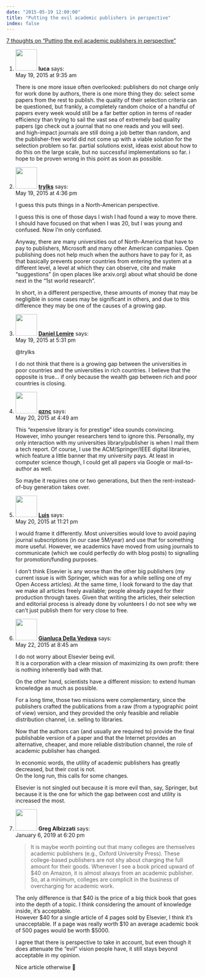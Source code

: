 ```yaml
---
date: "2015-05-19 12:00:00"
title: "Putting the evil academic publishers in perspective"
index: false
---
```


[7 thoughts on &ldquo;Putting the evil academic publishers in perspective&rdquo;](/lemire/blog/2015/05-19-putting-the-evil-academic-publishers-in-perspective)

<ol class="comment-list">
<li id="comment-161063" class="comment even thread-even depth-1">
<div class="comment-author vcard">
<img alt src="https://secure.gravatar.com/avatar/2cad85d6c86634ac430a75f6873394ed?s=56&#038;d=mm&#038;r=g" srcset="https://secure.gravatar.com/avatar/2cad85d6c86634ac430a75f6873394ed?s=112&#038;d=mm&#038;r=g 2x" class="avatar avatar-56 photo" height="56" width="56" decoding="async" /> <b class="fn">luca</b> <span class="says">says:</span> </div>
<div class="comment-metadata"><time datetime="2015-05-19T09:35:14+00:00">May 19, 2015 at 9:35 am</time></a> </div>
<div class="comment-content">
<p>There is one more issue often overlooked: publishers do not charge only for work done by authors, there is one more thing they do: select some papers from the rest to publish. the quality of their selection criteria can be questioned, but frankly, a completely random choice of a handful of papers every week would still be a far better option in terms of reader efficiency than trying to sail the vast sea of extremely bad quality papers (go check out a journal that no one reads and you will see).<br/>
and high-impact journals are still doing a job better than random, and the publisher-free world did not come up with a viable solution for the selection problem so far. partial solutions exist, ideas exist about how to do this on the large scale, but no successful implementations so far. i hope to be proven wrong in this point as soon as possible.</p>
</div>
</li>
<li id="comment-161099" class="comment odd alt thread-odd thread-alt depth-1">
<div class="comment-author vcard">
<img alt src="https://secure.gravatar.com/avatar/148b132ec683643e1d15623209ead9f6?s=56&#038;d=mm&#038;r=g" srcset="https://secure.gravatar.com/avatar/148b132ec683643e1d15623209ead9f6?s=112&#038;d=mm&#038;r=g 2x" class="avatar avatar-56 photo" height="56" width="56" decoding="async" /> <b class="fn"><a href="https://mobile.twitter.com/trylks" class="url" rel="ugc external nofollow">trylks</a></b> <span class="says">says:</span> </div>
<div class="comment-metadata"><time datetime="2015-05-19T16:36:08+00:00">May 19, 2015 at 4:36 pm</time></a> </div>
<div class="comment-content">
<p>I guess this puts things in a North-American perspective.</p>
<p>I guess this is one of those days I wish I had found a way to move there. I should have focused on that when I was 20, but I was young and confused. Now I&rsquo;m only confused.</p>
<p>Anyway, there are many universities out of North-America that have to pay to publishers, Microsoft and many other American companies. Open publishing does not help much when the authors have to pay for it, as that basically prevents poorer countries from entering the system at a different level, a level at which they can observe, cite and make &ldquo;suggestions&rdquo; (in open places like arxiv.org) about what should be done next in the &ldquo;1st world research&rdquo;.</p>
<p>In short, in a different perspective, these amounts of money that may be negligible in some cases may be significant in others, and due to this difference they may be one of the causes of a growing gap.</p>
</div>
</li>
<li id="comment-161107" class="comment byuser comment-author-lemire bypostauthor even thread-even depth-1">
<div class="comment-author vcard">
<img alt src="https://secure.gravatar.com/avatar/2ca999bef9535950f5b84281a4dab006?s=56&#038;d=mm&#038;r=g" srcset="https://secure.gravatar.com/avatar/2ca999bef9535950f5b84281a4dab006?s=112&#038;d=mm&#038;r=g 2x" class="avatar avatar-56 photo" height="56" width="56" loading="lazy" decoding="async" /> <b class="fn"><a href="https://lemire.me/en/" class="url" rel="ugc">Daniel Lemire</a></b> <span class="says">says:</span> </div>
<div class="comment-metadata"><time datetime="2015-05-19T17:31:34+00:00">May 19, 2015 at 5:31 pm</time></a> </div>
<div class="comment-content">
<p>@trylks </p>
<p>I do not think that there is a growing gap between the universities in poor countries and the universities in rich countries. I believe that the opposite is true&#8230; if only because the wealth gap between rich and poor countries is closing.</p>
</div>
</li>
<li id="comment-161161" class="comment odd alt thread-odd thread-alt depth-1">
<div class="comment-author vcard">
<img alt src="https://secure.gravatar.com/avatar/1e5aa68931fd6f60e25314cc2f18d12b?s=56&#038;d=mm&#038;r=g" srcset="https://secure.gravatar.com/avatar/1e5aa68931fd6f60e25314cc2f18d12b?s=112&#038;d=mm&#038;r=g 2x" class="avatar avatar-56 photo" height="56" width="56" loading="lazy" decoding="async" /> <b class="fn"><a href="http://beza1e1.tuxen.de" class="url" rel="ugc external nofollow">qznc</a></b> <span class="says">says:</span> </div>
<div class="comment-metadata"><time datetime="2015-05-20T04:49:21+00:00">May 20, 2015 at 4:49 am</time></a> </div>
<div class="comment-content">
<p>This &ldquo;expensive library is for prestige&rdquo; idea sounds convincing. However, imho younger researchers tend to ignore this. Personally, my only interaction with my universities library/publisher is when I mail them a tech report. Of course, I use the ACM/Springer/IEEE digital libraries, which feature a little banner that my university pays. At least in computer science though, I could get all papers via Google or mail-to-author as well.</p>
<p>So maybe it requires one or two generations, but then the rent-instead-of-buy generation takes over.</p>
</div>
</li>
<li id="comment-161220" class="comment even thread-even depth-1">
<div class="comment-author vcard">
<img alt src="https://secure.gravatar.com/avatar/dd26172523457d6b80c1a813170401e7?s=56&#038;d=mm&#038;r=g" srcset="https://secure.gravatar.com/avatar/dd26172523457d6b80c1a813170401e7?s=112&#038;d=mm&#038;r=g 2x" class="avatar avatar-56 photo" height="56" width="56" loading="lazy" decoding="async" /> <b class="fn"><a href="http://apiolaza.net" class="url" rel="ugc external nofollow">Luis</a></b> <span class="says">says:</span> </div>
<div class="comment-metadata"><time datetime="2015-05-20T23:21:09+00:00">May 20, 2015 at 11:21 pm</time></a> </div>
<div class="comment-content">
<p>I would frame it differently. Most universities would love to avoid paying journal subscriptions (in our case 5M/year) and use that for something more useful. However, we academics have moved from using journals to communicate (which we could perfectly do with blog posts) to signalling for promotion/funding purposes.</p>
<p>I don&rsquo;t think Elsevier is any worse than the other big publishers (my current issue is with Springer, which was for a while selling one of my Open Access articles). At the same time, I look forward to the day that we make all articles freely available; people already payed for their production through taxes. Given that writing the articles, their selection and editorial process is already done by volunteers I do not see why we can&rsquo;t just publish them for very close to free.</p>
</div>
</li>
<li id="comment-161373" class="comment odd alt thread-odd thread-alt depth-1">
<div class="comment-author vcard">
<img alt src="https://secure.gravatar.com/avatar/c62da1cd823176961c14bab1a5430c78?s=56&#038;d=mm&#038;r=g" srcset="https://secure.gravatar.com/avatar/c62da1cd823176961c14bab1a5430c78?s=112&#038;d=mm&#038;r=g 2x" class="avatar avatar-56 photo" height="56" width="56" loading="lazy" decoding="async" /> <b class="fn"><a href="http://gianluca.dellavedova.org" class="url" rel="ugc external nofollow">Gianluca Della Vedova</a></b> <span class="says">says:</span> </div>
<div class="comment-metadata"><time datetime="2015-05-22T08:45:14+00:00">May 22, 2015 at 8:45 am</time></a> </div>
<div class="comment-content">
<p>I do not worry about Elsevier being evil.<br/>
It is a corporation with a clear mission of maximizing its own profit: there is nothing inherently bad with that.</p>
<p>On the other hand, scientists have a different mission: to extend human knowledge as much as possible. </p>
<p>For a long time, those two missions were complementary, since the publishers crafted the publications from a raw (from a typographic point of view) version, and they provided the only feasible and reliable distribution channel, i.e. selling to libraries.</p>
<p>Now that the authors can (and usually are required to) provide the final publishable version of a paper and that the Internet provides an alternative, cheaper, and more reliable distribution channel, the role of academic publisher has changed.</p>
<p>In economic words, the utility of academic publishers has greatly decreased, but their cost is not.<br/>
On the long run, this calls for some changes.</p>
<p>Elsevier is not singled out because it is more evil than, say, Springer, but because it is the one for which the gap between cost and utility is increased the most.</p>
</div>
</li>
<li id="comment-379665" class="comment even thread-even depth-1">
<div class="comment-author vcard">
<img alt src="https://secure.gravatar.com/avatar/4b489037fad8a7b778d4d458c137bba4?s=56&#038;d=mm&#038;r=g" srcset="https://secure.gravatar.com/avatar/4b489037fad8a7b778d4d458c137bba4?s=112&#038;d=mm&#038;r=g 2x" class="avatar avatar-56 photo" height="56" width="56" loading="lazy" decoding="async" /> <b class="fn">Greg Albizzati</b> <span class="says">says:</span> </div>
<div class="comment-metadata"><time datetime="2019-01-06T18:20:54+00:00">January 6, 2019 at 6:20 pm</time></a> </div>
<div class="comment-content">
<blockquote><p>
It is maybe worth pointing out that many colleges are themselves academic publishers (e.g., Oxford University Press). These college-based publishers are not shy about charging the full amount for their goods. Whenever I see a book priced upward of $40 on Amazon, it is almost always from an academic publisher. So, at a minimum, colleges are complicit in the business of overcharging for academic work.
</p></blockquote>
<p>The only difference is that $40 is the price of a big thick book that goes into the depth of a topic. I think considering the amount of knowledge inside, it&rsquo;s acceptable.<br/>
However $40 for a single article of 4 pages sold by Elsevier, I think it&rsquo;s unacceptable. If a page was really worth $10 an average academic book of 500 pages would be worth $5000.</p>
<p>I agree that there is perspective to take in account, but even though it does attenuate the &ldquo;evil&rdquo; vision people have, it still stays beyond acceptable in my opinion.</p>
<p>Nice article otherwise 🙂</p>
</div>
</li>
</ol>
